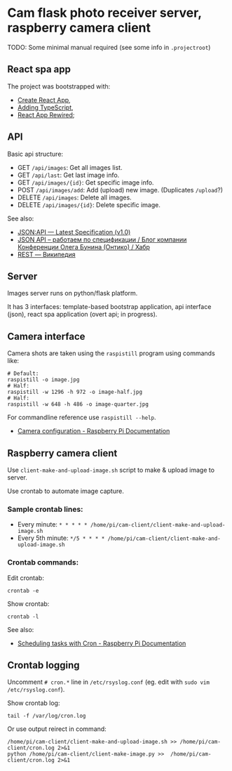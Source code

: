 # Cam flask photo receiver server, raspberry camera client

TODO: Some minimal manual required (see some info in `.projectroot`)


## React spa app

The project was bootstrapped with:

- [Create React App](https://github.com/facebookincubator/create-react-app),
- [Adding TypeScript](https://create-react-app.dev/docs/adding-typescript/),
- [React App Rewired](https://github.com/timarney/react-app-rewired);


## API

Basic api structure:

- GET `/api/images`: Get all images list.
- GET `/api/last`: Get last image info.
- GET `/api/images/{id}`: Get specific image info.
- POST `/api/images/add`: Add (upload) new image. (Duplicates `/upload`?)
- DELETE `/api/images`: Delete all images.
- DELETE `/api/images/{id}`: Delete specific image.

See also:

- [JSON:API — Latest Specification (v1.0)](https://jsonapi.org/format/)
- [JSON API – работаем по спецификации / Блог компании Конференции Олега Бунина (Онтико) / Хабр](https://habr.com/ru/company/oleg-bunin/blog/433322/)
- [REST — Википедия](https://ru.wikipedia.org/wiki/REST)


## Server

Images server runs on python/flask platform.

It has 3 interfaces: template-based bootstrap application, api interface (json), react spa application (overt api; in progress).


## Camera interface

Camera shots are taken using the `raspistill` program using commands like:

```shell
# Default:
raspistill -o image.jpg
# Half:
raspistill -w 1296 -h 972 -o image-half.jpg
# Half:
raspistill -w 648 -h 486 -o image-quarter.jpg
```

For commandline reference use `raspistill --help`.

- [Camera configuration - Raspberry Pi Documentation](https://www.raspberrypi.org/documentation/configuration/camera.md)


## Raspberry camera client

Use `client-make-and-upload-image.sh` script to make & upload image to server.

Use crontab to automate image capture.

### Sample crontab lines:

- Every minute: `* * * * * /home/pi/cam-client/client-make-and-upload-image.sh`
- Every 5th minute: `*/5 * * * * /home/pi/cam-client/client-make-and-upload-image.sh`

### Crontab commands:

Edit crontab:
```shell
crontab -e
```

Show crontab:
```shell
crontab -l
```

See also:

- [Scheduling tasks with Cron - Raspberry Pi Documentation](https://www.raspberrypi.org/documentation/linux/usage/cron.md)

## Crontab logging

Uncomment `# cron.*` line in `/etc/rsyslog.conf` (eg. edit with `sudo vim /etc/rsyslog.conf`).

Show crontab log:

```shell
tail -f /var/log/cron.log
```

Or use output reirect in command:

```shell
/home/pi/cam-client/client-make-and-upload-image.sh >> /home/pi/cam-client/cron.log 2>&1
python /home/pi/cam-client/client-make-image.py >>  /home/pi/cam-client/cron.log 2>&1
```


<!--
 @changed 2020.10.18, 20:48
-->

